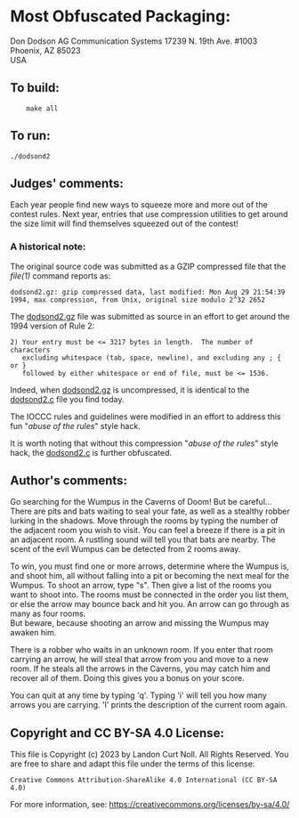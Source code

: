 # Most Obfuscated Packaging:

Don Dodson
AG Communication Systems
17239 N. 19th Ave. #1003
Phoenix, AZ 85023  
USA

## To build:

        make all

## To run:

	./dodsond2

## Judges' comments:

Each year people find new ways to squeeze more and more out of the
contest rules.  Next year, entries that use compression utilities
to get around the size limit will find themselves squeezed out of
the contest!

### A historical note:

The original source code was submitted as a GZIP compressed file
that the _file(1)_ command reports as:

```
dodsond2.gz: gzip compressed data, last modified: Mon Aug 29 21:54:39 1994, max compression, from Unix, original size modulo 2^32 2652
```

The [dodsond2.gz](dodsond2.gz) file was submitted as source
in an effort to get around the 1994 version of Rule 2:

    2) Your entry must be <= 3217 bytes in length.  The number of characters
       excluding whitespace (tab, space, newline), and excluding any ; { or }
       followed by either whitespace or end of file, must be <= 1536.

Indeed, when [dodsond2.gz](dodsond2.gz) is uncompressed, it is identical
to the [dodsond2.c](dodsond2.c) file you find today.

The IOCCC rules and guidelines were modified in an effort to address
this fun "_abuse of the rules_" style hack.

It is worth noting that without this compression "_abuse of the rules_"
style hack, the [dodsond2.c](dodsond2.c) is further obfuscated.

## Author's comments:

Go searching for the Wumpus in the Caverns of Doom!  But be careful...
There are pits and bats waiting to seal your fate, as well as a 
stealthy robber lurking in the shadows.  Move through the rooms by 
typing the number of the adjacent room you wish to visit.  You can 
feel a breeze if there is a pit in an adjacent room.  A rustling sound 
will tell you that bats are nearby.  The scent of the evil Wumpus can 
be detected from 2 rooms away.

To win, you must find one or more arrows, determine where the Wumpus 
is, and shoot him, all without falling into a pit or becoming the 
next meal for the Wumpus.  To shoot an arrow, type "s".  Then give a 
list of the rooms you want to shoot into.  The rooms must be 
connected in the order you list them, or else the arrow may bounce 
back and hit you.  An arrow can go through as many as four rooms.  
But beware, because shooting an arrow and missing the Wumpus may
awaken him.

There is a robber who waits in an unknown room. If you enter
that room carrying an arrow, he will steal that arrow from you
and move to a new room.  If he steals all the arrows in the
Caverns, you may catch him and recover all of them.  Doing this
gives you a bonus on your score.

You can quit at any time by typing 'q'.  Typing 'i' will tell
you how many arrows you are carrying.  'l' prints the description
of the current room again.

## Copyright and CC BY-SA 4.0 License:

This file is Copyright (c) 2023 by Landon Curt Noll.  All Rights Reserved.
You are free to share and adapt this file under the terms of this license:

    Creative Commons Attribution-ShareAlike 4.0 International (CC BY-SA 4.0)

For more information, see: https://creativecommons.org/licenses/by-sa/4.0/
